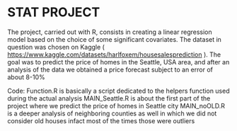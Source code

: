 # STAT PROJECT

The project, carried out with R, consists in creating a linear regression model based on the choice of some significant covariates. The dataset in question was chosen on Kaggle ( https://www.kaggle.com/datasets/harlfoxem/housesalesprediction ). The goal was to predict the price of homes in the Seattle, USA area, and after an analysis of the data we obtained a price forecast subject to an error of about 8-10%

Code:
Function.R is basically a script dedicated to the helpers function used during the actual analysis
MAIN_Seattle.R is about the first part of the project where we predict the price of homes in Seattle city
MAIN_noOLD.R is a deeper analysis of neighboring counties as well in which we did not consider old houses infact most of the times those were outliers 
